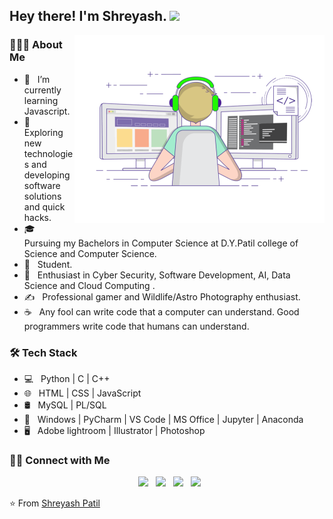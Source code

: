 <h2> Hey there! I'm Shreyash. <img src="https://github.com/souvikguria98/souvikguria98/blob/master/Hi.gif" width="25"></h2>
<img align="right" alt="GIF" src="https://raw.githubusercontent.com/devSouvik/devSouvik/master/gif3.gif" width="400"/>

<h3> 👨🏻‍💻 About Me </h3>

- 🔭 &nbsp; I’m currently learning Javascript.
- 🤔 &nbsp; Exploring new technologies and developing software solutions and quick hacks.
- 🎓 &nbsp; Pursuing my Bachelors in Computer Science at D.Y.Patil college of Science and Computer Science.
- 💼 &nbsp; Student.
- 🌱 &nbsp; Enthusiast in Cyber Security, Software Development, AI, Data Science and Cloud Computing .
- ✍️ &nbsp; Professional gamer and Wildlife/Astro Photography enthusiast.
- ☕ &nbsp; Any fool can write code that a computer can understand. Good programmers write code that humans can understand.

<h3>🛠 Tech Stack</h3>

- 💻 &nbsp; Python | C | C++  
- 🌐 &nbsp; HTML | CSS | JavaScript 
- 🛢 &nbsp; MySQL | PL/SQL
- 🔧 &nbsp; Windows | PyCharm | VS Code | MS Office | Jupyter | Anaconda
- 🖥 &nbsp; Adobe lightroom | Illustrator | Photoshop 


<h3> 🤝🏻 Connect with Me </h3>

<p align="center">
&nbsp; <a href="https://twitter.com/Shreyas89866673" target="_blank" rel="noopener noreferrer"><img src="https://img.icons8.com/plasticine/100/000000/twitter.png" width="50" /></a>  
&nbsp; <a href="https://www.instagram.com/shreyashpatil23134/" target="_blank" rel="noopener noreferrer"><img src="https://img.icons8.com/plasticine/100/000000/instagram-new.png" width="50" /></a>  
&nbsp; <a href="https://www.linkedin.com/in/shreyash-patil-6b2980249/" target="_blank" rel="noopener noreferrer"><img src="https://img.icons8.com/plasticine/100/000000/linkedin.png" width="50" /></a>
&nbsp; <a href="mailto:shreyashpatil655@gmail.com" target="_blank" rel="noopener noreferrer"><img src="https://img.icons8.com/plasticine/100/000000/gmail.png"  width="50" /></a>
</p>

⭐️ From [Shreyash Patil](https://github.com/Shreyash0505)
